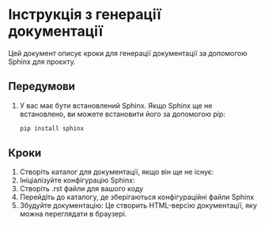 # Інструкція з генерації документації

Цей документ описує кроки для генерації документації за допомогою Sphinx для проєкту.

## Передумови

1. У вас має бути встановлений Sphinx. Якщо Sphinx ще не встановлено, ви можете встановити його за допомогою pip:

   ```bash
   pip install sphinx

## Кроки

1. Створіть каталог для документації, якщо він ще не існує:
2. Ініціалізуйте конфігурацію Sphinx:
3. Створіть .rst файли для вашого коду
4. Перейдіть до каталогу, де зберігаються конфігураційні файли Sphinx
5. Збудуйте документацію: Це створить HTML-версію документації, яку можна переглядати в браузері.

